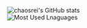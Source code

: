 ![chaosrei's GitHub stats](https://github-readme-stats.vercel.app/api?username=chaosrei&theme=dracula&hide_border=false&include_all_commits=true&count_private=false)<br/>
![Most Used Lnaguages](https://github-readme-stats.vercel.app/api/top-langs/?username=chaosrei&theme=dracula&hide_border=false&include_all_commits=true&count_private=false&layout=compact)
